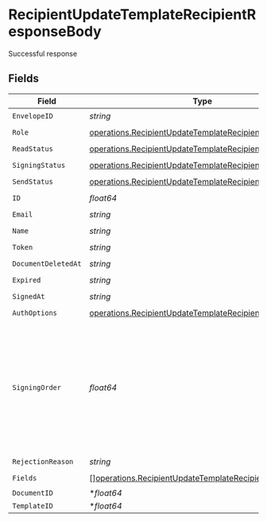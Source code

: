 # RecipientUpdateTemplateRecipientResponseBody

Successful response


## Fields

| Field                                                                                                                                | Type                                                                                                                                 | Required                                                                                                                             | Description                                                                                                                          |
| ------------------------------------------------------------------------------------------------------------------------------------ | ------------------------------------------------------------------------------------------------------------------------------------ | ------------------------------------------------------------------------------------------------------------------------------------ | ------------------------------------------------------------------------------------------------------------------------------------ |
| `EnvelopeID`                                                                                                                         | *string*                                                                                                                             | :heavy_check_mark:                                                                                                                   | N/A                                                                                                                                  |
| `Role`                                                                                                                               | [operations.RecipientUpdateTemplateRecipientRoleResponse](../../models/operations/recipientupdatetemplaterecipientroleresponse.md)   | :heavy_check_mark:                                                                                                                   | N/A                                                                                                                                  |
| `ReadStatus`                                                                                                                         | [operations.RecipientUpdateTemplateRecipientReadStatus](../../models/operations/recipientupdatetemplaterecipientreadstatus.md)       | :heavy_check_mark:                                                                                                                   | N/A                                                                                                                                  |
| `SigningStatus`                                                                                                                      | [operations.RecipientUpdateTemplateRecipientSigningStatus](../../models/operations/recipientupdatetemplaterecipientsigningstatus.md) | :heavy_check_mark:                                                                                                                   | N/A                                                                                                                                  |
| `SendStatus`                                                                                                                         | [operations.RecipientUpdateTemplateRecipientSendStatus](../../models/operations/recipientupdatetemplaterecipientsendstatus.md)       | :heavy_check_mark:                                                                                                                   | N/A                                                                                                                                  |
| `ID`                                                                                                                                 | *float64*                                                                                                                            | :heavy_check_mark:                                                                                                                   | N/A                                                                                                                                  |
| `Email`                                                                                                                              | *string*                                                                                                                             | :heavy_check_mark:                                                                                                                   | N/A                                                                                                                                  |
| `Name`                                                                                                                               | *string*                                                                                                                             | :heavy_check_mark:                                                                                                                   | N/A                                                                                                                                  |
| `Token`                                                                                                                              | *string*                                                                                                                             | :heavy_check_mark:                                                                                                                   | N/A                                                                                                                                  |
| `DocumentDeletedAt`                                                                                                                  | *string*                                                                                                                             | :heavy_check_mark:                                                                                                                   | N/A                                                                                                                                  |
| `Expired`                                                                                                                            | *string*                                                                                                                             | :heavy_check_mark:                                                                                                                   | N/A                                                                                                                                  |
| `SignedAt`                                                                                                                           | *string*                                                                                                                             | :heavy_check_mark:                                                                                                                   | N/A                                                                                                                                  |
| `AuthOptions`                                                                                                                        | [operations.RecipientUpdateTemplateRecipientAuthOptions](../../models/operations/recipientupdatetemplaterecipientauthoptions.md)     | :heavy_check_mark:                                                                                                                   | N/A                                                                                                                                  |
| `SigningOrder`                                                                                                                       | *float64*                                                                                                                            | :heavy_check_mark:                                                                                                                   | The order in which the recipient should sign the document. Only works if the document is set to sequential signing.                  |
| `RejectionReason`                                                                                                                    | *string*                                                                                                                             | :heavy_check_mark:                                                                                                                   | N/A                                                                                                                                  |
| `Fields`                                                                                                                             | [][operations.RecipientUpdateTemplateRecipientField](../../models/operations/recipientupdatetemplaterecipientfield.md)               | :heavy_check_mark:                                                                                                                   | N/A                                                                                                                                  |
| `DocumentID`                                                                                                                         | **float64*                                                                                                                           | :heavy_minus_sign:                                                                                                                   | N/A                                                                                                                                  |
| `TemplateID`                                                                                                                         | **float64*                                                                                                                           | :heavy_minus_sign:                                                                                                                   | N/A                                                                                                                                  |